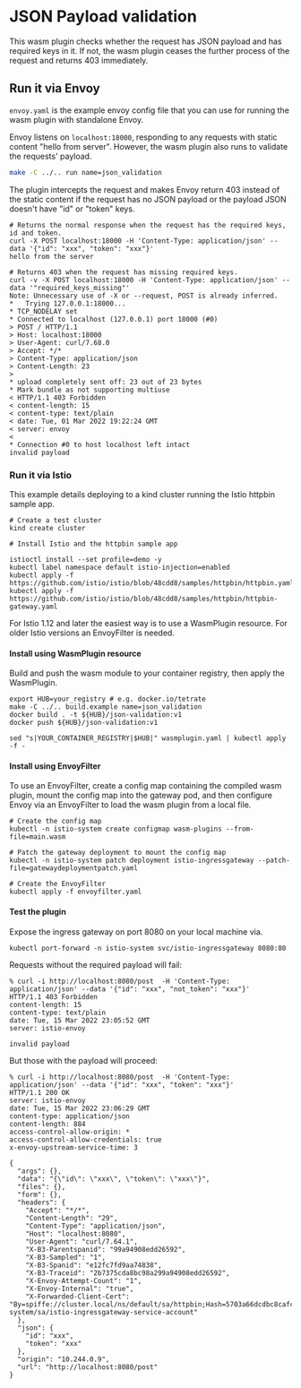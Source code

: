 # JSON Payload validation

This wasm plugin checks whether the request has JSON payload and has required keys in it.
If not, the wasm plugin ceases the further process of the request and returns 403 immediately.

## Run it via Envoy

`envoy.yaml` is the example envoy config file that you can use for running the wasm plugin
with standalone Envoy.

Envoy listens on `localhost:18000`, responding to any requests with static content "hello from server".
However, the wasm plugin also runs to validate the requests' payload.

```bash
make -C ../.. run name=json_validation
```

The plugin intercepts the request and makes Envoy return 403 instead of the static content
if the request has no JSON payload or the payload JSON doesn't have "id" or "token" keys.

```console
# Returns the normal response when the request has the required keys, id and token.
curl -X POST localhost:18000 -H 'Content-Type: application/json' --data '{"id": "xxx", "token": "xxx"}'
hello from the server

# Returns 403 when the request has missing required keys.
curl -v -X POST localhost:18000 -H 'Content-Type: application/json' --data '"required_keys_missing"'
Note: Unnecessary use of -X or --request, POST is already inferred.
*   Trying 127.0.0.1:18000...
* TCP_NODELAY set
* Connected to localhost (127.0.0.1) port 18000 (#0)
> POST / HTTP/1.1
> Host: localhost:18000
> User-Agent: curl/7.68.0
> Accept: */*
> Content-Type: application/json
> Content-Length: 23
>
* upload completely sent off: 23 out of 23 bytes
* Mark bundle as not supporting multiuse
< HTTP/1.1 403 Forbidden
< content-length: 15
< content-type: text/plain
< date: Tue, 01 Mar 2022 19:22:24 GMT
< server: envoy
<
* Connection #0 to host localhost left intact
invalid payload
```

### Run it via Istio

This example details deploying to a kind cluster running the Istio httpbin sample app.

```console
# Create a test cluster
kind create cluster

# Install Istio and the httpbin sample app

istioctl install --set profile=demo -y
kubectl label namespace default istio-injection=enabled
kubectl apply -f https://github.com/istio/istio/blob/48cdd8/samples/httpbin/httpbin.yaml
kubectl apply -f https://github.com/istio/istio/blob/48cdd8/samples/httpbin/httpbin-gateway.yaml
```

For Istio 1.12 and later the easiest way is to use a WasmPlugin resource. For older Istio
versions an EnvoyFilter is needed.

#### Install using WasmPlugin resource

Build and push the wasm module to your container registry, then apply the WasmPlugin.

```console
export HUB=your_registry # e.g. docker.io/tetrate
make -C ../.. build.example name=json_validation
docker build . -t ${HUB}/json-validation:v1
docker push ${HUB}/json-validation:v1

sed "s|YOUR_CONTAINER_REGISTRY|$HUB|" wasmplugin.yaml | kubectl apply -f -
```

#### Install using EnvoyFilter

To use an EnvoyFilter, create a config map containing the compiled wasm plugin, mount the config
map into the gateway pod, and then configure Envoy via an EnvoyFilter to load the wasm plugin from
a local file.

```console
# Create the config map
kubectl -n istio-system create configmap wasm-plugins --from-file=main.wasm

# Patch the gateway deployment to mount the config map
kubectl -n istio-system patch deployment istio-ingressgateway --patch-file=gatewaydeploymentpatch.yaml

# Create the EnvoyFilter
kubectl apply -f envoyfilter.yaml
```

#### Test the plugin

Expose the ingress gateway on port 8080 on your local machine via.

```console
kubectl port-forward -n istio-system svc/istio-ingressgateway 8080:80
```

Requests without the required payload will fail:

```console
% curl -i http://localhost:8080/post  -H 'Content-Type: application/json' --data '{"id": "xxx", "not_token": "xxx"}'
HTTP/1.1 403 Forbidden
content-length: 15
content-type: text/plain
date: Tue, 15 Mar 2022 23:05:52 GMT
server: istio-envoy

invalid payload
```

But those with the payload will proceed:

```console
% curl -i http://localhost:8080/post  -H 'Content-Type: application/json' --data '{"id": "xxx", "token": "xxx"}'
HTTP/1.1 200 OK
server: istio-envoy
date: Tue, 15 Mar 2022 23:06:29 GMT
content-type: application/json
content-length: 884
access-control-allow-origin: *
access-control-allow-credentials: true
x-envoy-upstream-service-time: 3

{
  "args": {},
  "data": "{\"id\": \"xxx\", \"token\": \"xxx\"}",
  "files": {},
  "form": {},
  "headers": {
    "Accept": "*/*",
    "Content-Length": "29",
    "Content-Type": "application/json",
    "Host": "localhost:8080",
    "User-Agent": "curl/7.64.1",
    "X-B3-Parentspanid": "99a94908edd26592",
    "X-B3-Sampled": "1",
    "X-B3-Spanid": "e12fc7fd9aa74838",
    "X-B3-Traceid": "2b7375cda8bc98a299a94908edd26592",
    "X-Envoy-Attempt-Count": "1",
    "X-Envoy-Internal": "true",
    "X-Forwarded-Client-Cert": "By=spiffe://cluster.local/ns/default/sa/httpbin;Hash=5703a66dcdbc8cafc8c29e1ebee1174f4bc81234d8dc1ccc20fb9e3c26b320e1;Subject=\"\";URI=spiffe://cluster.local/ns/istio-system/sa/istio-ingressgateway-service-account"
  },
  "json": {
    "id": "xxx",
    "token": "xxx"
  },
  "origin": "10.244.0.9",
  "url": "http://localhost:8080/post"
}
```
